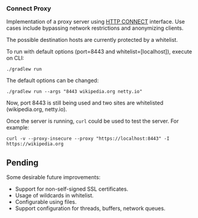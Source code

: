 ### Connect Proxy

Implementation of a proxy server using [HTTP CONNECT](https://tools.ietf.org/html/rfc7231#section-4.3.6) interface. Use cases include bypassing network restrictions and anonymizing clients.

The possible destination hosts are currently protected by a whitelist.

To run with default options (port=8443 and whitelist=\[localhost\]), execute on CLI:

```
./gradlew run
```

The default options can be changed:

```
./gradlew run --args "8443 wikipedia.org netty.io"
```

Now, port 8443 is still being used and two sites are whitelisted (wikipedia.org, netty.io).

Once the server is running, `curl` could be used to test the server. For example:

```
curl -v --proxy-insecure --proxy "https://localhost:8443" -I https://wikipedia.org
```

## Pending

Some desirable future improvements:

- Support for non-self-signed SSL certificates.
- Usage of wildcards in whitelist.
- Configurable using files.
- Support configuration for threads, buffers, network queues.